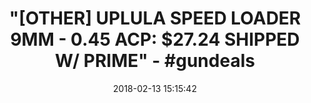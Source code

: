---
title: >-
  "[OTHER] UPLULA SPEED LOADER 9MM - 0.45 ACP: $27.24 SHIPPED W/ PRIME" -
  #gundeals
name: 'Maglula UpLULA Magazine Speed Loader 9mm, 0.45 ACP UP60B'
date: '2018-02-13 15:15:42'
buy_now: >-
  https://www.amazon.com/Maglula-UpLULA-Magazine-Loader-UP60B/dp/B001HBHNHE?psc=1&SubscriptionId=AKIAIA5RBQIWQVTCUEUQ&tag=coldcutdeals-20&linkCode=xm2&camp=2025&creative=165953&creativeASIN=B001HBHNHE
description_markdown: |+
  Maglula UpLULA Magazine Speed Loader 9mm, 0.45 ACP UP60B

    - Universal magazine loader/unloader

    - Speeds up and simplifies the pistol loading process

    - Makes filling a magazine as easy as flipping a switch

    - Compatible with 9mm, 10mm, 357 40- and 45-caliber mags

    - Works with single and double stack pistols

    - Universal magazine loader/unloader for pistols

    - Speeds up and simplifies the pistol loading process

    - Makes filling a magazine as easy as flipping a switch

    - Compatible with 9mm, 10mm, .357, .40-, and .45-caliber mags

    - Works with single and double stack pistols

tweet_id_str: '963431493698834432'
price: $39.99
you_save: ''
asin: B001HBHNHE
image: 'https://images-na.ssl-images-amazon.com/images/I/41FvPzwllPL.jpg'

---